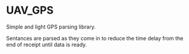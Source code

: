 # UAV_GPS
Simple and light GPS parsing library.

Sentances are parsed as they come in to reduce the time delay from the end of receipt until data is ready.
